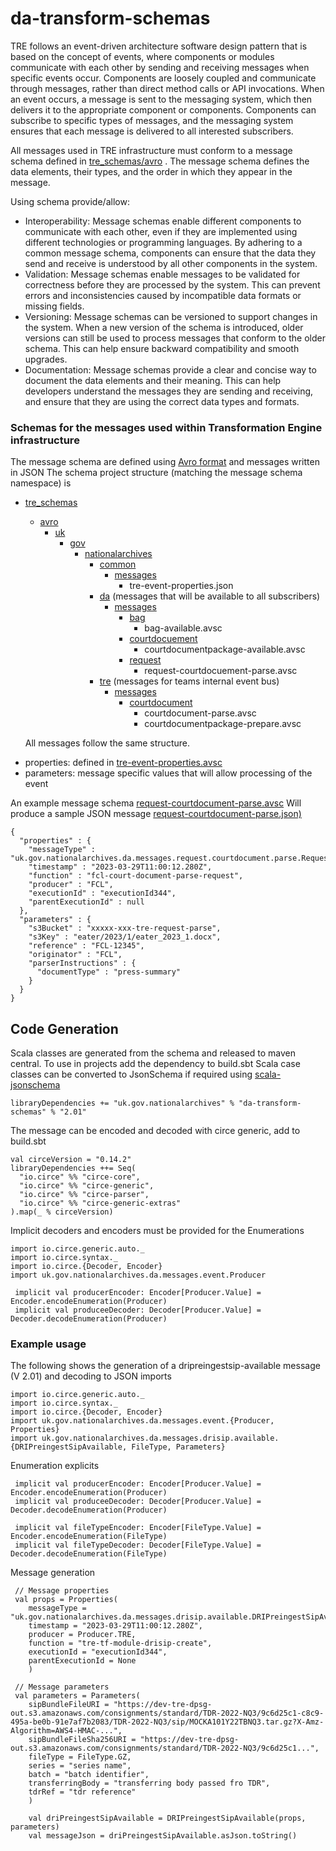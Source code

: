 # da-transform-schemas
TRE follows an event-driven architecture software design pattern that is based on the concept of events,
where components or modules communicate with each other by sending and receiving messages when specific
events occur. Components are loosely coupled and communicate through messages, rather than direct method
calls or API invocations. When an event occurs, a message is sent to the messaging system, which then
delivers it to the appropriate component or components. Components can subscribe to specific types of
messages, and the messaging system ensures that each message is delivered to all interested subscribers.

All messages used in TRE infrastructure must conform to a message schema defined in [tre_schemas/avro](https://github.com/nationalarchives/da-transform-schemas/tree/main/tre_schemas/avro) . The message schema defines the data elements, their types, and the order in which they appear in the message.

Using schema provide/allow:
- Interoperability: Message schemas enable different components to communicate with each other, even if they are implemented using different technologies or programming languages. By adhering to a common message schema, components can ensure that the data they send and receive is understood by all other components in the system.
- Validation: Message schemas enable messages to be validated for correctness before they are processed by the system. This can prevent errors and inconsistencies caused by incompatible data formats or missing fields.
- Versioning: Message schemas can be versioned to support changes in the system. When a new version of the schema is introduced, older versions can still be used to process messages that conform to the older schema. This can help ensure backward compatibility and smooth upgrades.
- Documentation: Message schemas provide a clear and concise way to document the data elements and their meaning. This can help developers understand the messages they are sending and receiving, and ensure that they are using the correct data types and formats.

### Schemas for the messages used within Transformation Engine infrastructure
The message schema are defined using [Avro format](https://avro.apache.org/) and messages written in JSON
The schema project structure (matching the message schema namespace) is
* [tre_schemas](https://github.com/nationalarchives/da-transform-schemas/tree/DTE-812-v2-tdr-fcl/tre_schemas)
  * [avro](./tre_schemas/avro)
    * [uk](./tre_schemas/avro/uk)
      * [gov](./tre_schemas/avro/uk/gov)
        * [nationalarchives](./tre_schemas/avro/uk/gov)
          * [common](./tre_schemas/avro/uk/gov/nationalarchives/common)
            * [messages](./tre_schemas/avro/uk/gov/nationalarchives/common/messages)
              * tre-event-properties.json
          * [da](./tre_schemas/avro/uk/gov/nationalarchives/da) (messages that will be available to all subscribers)
            * [messages](./tre_schemas/avro/uk/gov/nationalarchives/da/messages)
              * [bag](./tre_schemas/avro/uk/gov/nationalarchives/da/messages/bag)
                * bag-available.avsc
              * [courtdocuement](./tre_schemas/avro/uk/gov/nationalarchives/da/messages/courtdocument)
                * courtdocumentpackage-available.avsc
              * [request](./tre_schemas/avro/uk/gov/nationalarchives/da/messages/request)
                * request-courtdocuement-parse.avsc
          * [tre](./tre_schemas/avro/uk/gov/nationalarchives/tre) (messages for teams internal event bus)
            * [messages](./tre_schemas/avro/uk/gov/nationalarchives/tre/messages)
              * [courtdocument](./tre_schemas/avro/uk/gov/nationalarchives/tre/messages/courtdocument)
                * courtdocument-parse.avsc
                * courtdocumentpackage-prepare.avsc


  All messages follow the same structure.
- properties: defined in [tre-event-properties.avsc](https://github.com/nationalarchives/da-transform-schemas/blob/DTE-812-v2-tdr-fcl/tre_schemas/avro/uk/gov/nationalarchives/common/messages/tre-event-properties.avsc)
- parameters: message specific values that will allow processing of the event

An example message schema [request-courtdocument-parse.avsc](https://github.com/nationalarchives/da-transform-schemas/blob/DTE-812-v2-tdr-fcl/tre_schemas/avro/uk/gov/nationalarchives/da/messages/request/request-courtdocument-parse.avsc)
Will produce a sample JSON message [request-courtdocument-parse.json)](https://github.com/nationalarchives/da-transform-schemas/blob/DTE-812-v2-tdr-fcl/json-examples-new-schema/request-courtdocument-parse.json)


```
{
  "properties" : {
    "messageType" : "uk.gov.nationalarchives.da.messages.request.courtdocument.parse.RequestCourtDocumentParse",
    "timestamp" : "2023-03-29T11:00:12.280Z",
    "function" : "fcl-court-document-parse-request",
    "producer" : "FCL",
    "executionId" : "executionId344",
    "parentExecutionId" : null
  },
  "parameters" : {
    "s3Bucket" : "xxxxx-xxx-tre-request-parse",
    "s3Key" : "eater/2023/1/eater_2023_1.docx",
    "reference" : "FCL-12345",
    "originator" : "FCL",
    "parserInstructions" : {
      "documentType" : "press-summary"
    }
  }
}
```

## Code Generation
Scala classes are generated from the schema and released to maven central. To use in projects add the dependency to build.sbt
Scala case classes can be converted to JsonSchema if required using [scala-jsonschema](https://github.com/andyglow/scala-jsonschema)

```
libraryDependencies += "uk.gov.nationalarchives" % "da-transform-schemas" % "2.01"
```

The message can be encoded and decoded with circe generic, add to build.sbt
```
val circeVersion = "0.14.2"
libraryDependencies ++= Seq(
  "io.circe" %% "circe-core",
  "io.circe" %% "circe-generic",
  "io.circe" %% "circe-parser",
  "io.circe" %% "circe-generic-extras"
).map(_ % circeVersion)
```

Implicit decoders and encoders must be provided for the Enumerations
```
import io.circe.generic.auto._
import io.circe.syntax._
import io.circe.{Decoder, Encoder}
import uk.gov.nationalarchives.da.messages.event.Producer

 implicit val producerEncoder: Encoder[Producer.Value] = Encoder.encodeEnumeration(Producer)
 implicit val produceeDecoder: Decoder[Producer.Value] = Decoder.decodeEnumeration(Producer)
```
### Example usage
The following shows the generation of a dripreingestsip-available message (V 2.01) and decoding to JSON
imports
```
import io.circe.generic.auto._
import io.circe.syntax._
import io.circe.{Decoder, Encoder}
import uk.gov.nationalarchives.da.messages.event.{Producer, Properties}
import uk.gov.nationalarchives.da.messages.drisip.available.{DRIPreingestSipAvailable, FileType, Parameters}
```
Enumeration explicits
```
 implicit val producerEncoder: Encoder[Producer.Value] = Encoder.encodeEnumeration(Producer)
 implicit val produceeDecoder: Decoder[Producer.Value] = Decoder.decodeEnumeration(Producer)

 implicit val fileTypeEncoder: Encoder[FileType.Value] = Encoder.encodeEnumeration(FileType)
 implicit val fileTypeDecoder: Decoder[FileType.Value] = Decoder.decodeEnumeration(FileType)
 ```
Message generation
```
 // Message properties
 val props = Properties(
    messageType = "uk.gov.nationalarchives.da.messages.drisip.available.DRIPreingestSipAvailable",
    timestamp = "2023-03-29T11:00:12.280Z",
    producer = Producer.TRE,
    function = "tre-tf-module-drisip-create",
    executionId = "executionId344",
    parentExecutionId = None
    )

 // Message parameters
 val parameters = Parameters(
    sipBundleFileURI = "https://dev-tre-dpsg-out.s3.amazonaws.com/consignments/standard/TDR-2022-NQ3/9c6d25c1-c8c9-495a-be0b-91e7af7b2083/TDR-2022-NQ3/sip/MOCKA101Y22TBNQ3.tar.gz?X-Amz-Algorithm=AWS4-HMAC-...",
    sipBundleFileSha256URI = "https://dev-tre-dpsg-out.s3.amazonaws.com/consignments/standard/TDR-2022-NQ3/9c6d25c1...",
    fileType = FileType.GZ,
    series = "series name",
    batch = "batch identifier",
    transferringBody = "transferring body passed fro TDR",
    tdrRef = "tdr reference"
    )

    val driPreingestSipAvailable = DRIPreingestSipAvailable(props, parameters)
    val messageJson = driPreingestSipAvailable.asJson.toString()
```
